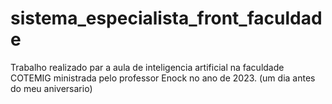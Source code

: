 # sistema_especialista_front_faculdade
Trabalho realizado par a aula de inteligencia artificial na faculdade COTEMIG ministrada pelo professor Enock no ano de 2023. (um dia antes do meu aniversario)
